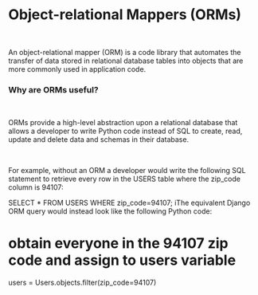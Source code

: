 <html>
<head>
</head>
<h1>Object-relational Mappers (ORMs)</h1>
<br>
<p>An object-relational mapper (ORM) is a code library that automates the transfer of data stored in relational database tables into objects that are more commonly used in application code.</p>

<h3>Why are ORMs useful?</h3>
<br>
<p>ORMs provide a high-level abstraction upon a relational database that allows a developer to write Python code instead of SQL to create, read, update and delete data and schemas in their database.</p>
<br>
<p>For example, without an ORM a developer would write the following SQL statement to retrieve every row in the USERS table where the zip_code column is 94107:

SELECT * FROM USERS WHERE zip_code=94107;
iThe equivalent Django ORM query would instead look like the following Python code:

# obtain everyone in the 94107 zip code and assign to users variable
users = Users.objects.filter(zip_code=94107)
</p>

</html>
